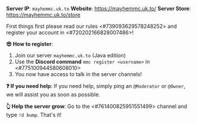 **Server IP**: `mayhemmc.uk.to`
**Website**: https://mayhemmc.uk.to/
**Server Store**: https://mayhemmc.uk.to/store

First things first please read our rules <#739093629578248252> and register your account in <#720202166828007486>!

**😎 How to register**:
1. Join our server `mayhemmc.uk.to` (Java edition)
2. Use the **Discord command** `mmc register <username>` in <#775100944580608010>
3. You now have access to talk in the server channels!

**❓ If you need help**:
If you need help, simply ping an `@Moderator` or `@Owner`, we will assist you as soon as possible.

**👆 Help the server grow**:
Go to the <#761400825951551499> channel and type `!d bump`. That's it!
